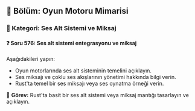 ## 📘 Bölüm: Oyun Motoru Mimarisi
### 🔹 Kategori: Ses Alt Sistemi ve Miksaj
#### ❓ Soru 576: Ses alt sistemi entegrasyonu ve miksaj

Aşağıdakileri yapın:

- Oyun motorlarında ses alt sisteminin temelini açıklayın.
- Ses miksajı ve çoklu ses akışlarının yönetimi hakkında bilgi verin.
- Rust'ta temel bir ses miksajı veya ses oynatma örneği verin.

🔧 **Görev:** Rust'ta basit bir ses alt sistemi veya miksaj mantığı tasarlayın ve açıklayın.
